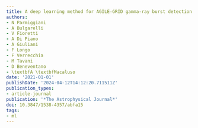 ```yaml
---
title: A deep learning method for AGILE-GRID gamma-ray burst detection
authors:
- N Parmiggiani
- A Bulgarelli
- V Fioretti
- A Di Piano
- A Giuliani
- F Longo
- F Verrecchia
- M Tavani
- D Beneventano
- \textbfA \textbfMacaluso
date: '2021-01-01'
publishDate: '2024-04-12T14:12:20.711511Z'
publication_types:
- article-journal
publication: '*The Astrophysical Journal*'
doi: 10.3847/1538-4357/abfa15
tags:
- ml
---
```

